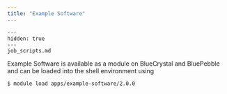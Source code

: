 ```yaml
---
title: "Example Software"
---
```


```{toctree}
---
hidden: true
---
job_scripts.md
```

Example Software is available as a module on BlueCrystal and BluePebble and can be loaded into the shell environment using
```{code-block} console
$ module load apps/example-software/2.0.0
```
